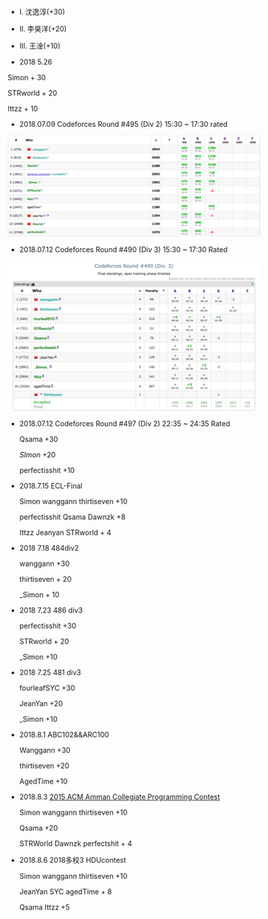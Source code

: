 

-   I. 沈逸淳(+30)
-   II. 李昊洋(+20)
-   III. 王淦(+10)



-   2018 5.26

   Simon + 30

STRworld + 20

Ittzz + 10

-   2018.07.09		Codeforces Round #495 (Div 2) 15:30 ~ 17:30 rated

![](./Pic/2018-07-09.jpg)



-   2018.07.12		Codeforces Round #490 (Div 3) 15:30 ~ 17:30 Rated

![](./Pic/2018-07-12.jpg)

- 2018.07.12		Codeforces Round #497 (Div 2) 22:35 ~ 24:35 Rated

  Qsama +30

  _SImon_ +20

  perfectisshit +10

- 2018.7.15 ECL-Final

    Simon wanggann thirtiseven +10

    perfectisshit Qsama Dawnzk +8

    Ittzz Jeanyan STRworld + 4

- 2018 7.18 484div2

    wanggann +30

    thirtiseven + 20

    _Simon + 10

- 2018 7.23 486 div3

    perfectisshit +30

    STRworld + 20

    _Simon +10

- 2018 7.25 481 div3

    fourleafSYC +30

    JeanYan +20

    _Simon +10

- 2018.8.1 ABC102&&ARC100 

    Wanggann +30

    thirtiseven +20

    AgedTime +10

- 2018.8.3 [2015 ACM Amman Collegiate Programming Contest](http://codeforces.com/gym/100712)

    Simon wanggann thirtiseven +10

    Qsama +20

    STRWorld Dawnzk perfectshit + 4

- 2018.8.6 2018多校3 HDUcontest

    Simon wanggann thirtiseven +10

    JeanYan SYC agedTime + 8

    Qsama Ittzz +5